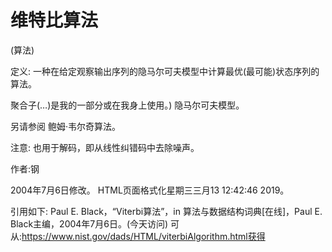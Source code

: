 # 维特比算法


(算法)



定义:
一种在给定观察输出序列的隐马尔可夫模型中计算最优(最可能)状态序列的算法。



聚合子(…)是我的一部分或在我身上使用。)
隐马尔可夫模型。



另请参阅
鲍姆·韦尔奇算法。



注意:
也用于解码，即从线性纠错码中去除噪声。


作者:钢







2004年7月6日修改。
HTML页面格式化星期三三月13 12:42:46 2019。



引用如下:
Paul E. Black，“Viterbi算法”，in
算法与数据结构词典[在线]，Paul E. Black主编，2004年7月6日。(今天访问)
可从:https://www.nist.gov/dads/HTML/viterbiAlgorithm.html获得